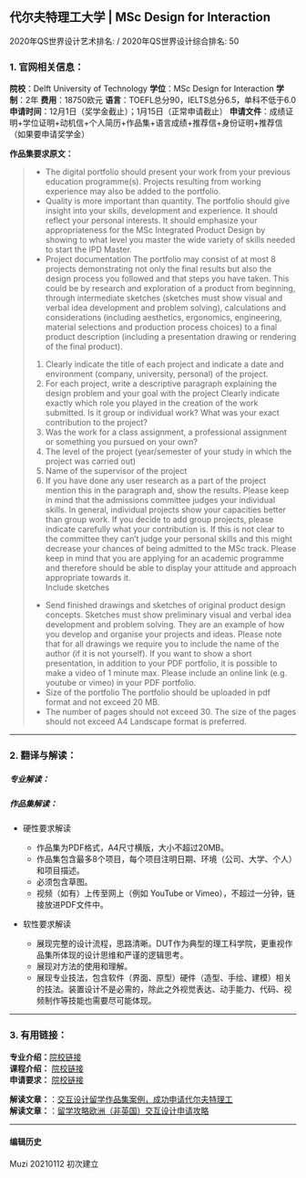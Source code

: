 ## 代尔夫特理工大学 | MSc Design for Interaction

2020年QS世界设计艺术排名: /
2020年QS世界设计综合排名: 50  

### 1. 官网相关信息：

**院校**：Delft University of Technology
**学位**：MSc Design for Interaction
**学制**：2年
**费用**：18750欧元
**语言**：TOEFL总分90，IELTS总分6.5，单科不低于6.0
**申请时间**：12月1日（奖学金截止）；1月15日（正常申请截止）
**申请文件**：成绩证明+学位证明+动机信+个人简历+作品集+语言成绩+推荐信+身份证明+推荐信（如果要申请奖学金）

**作品集要求原文：**   

> - The digital portfolio should present your work from your previous education programme(s). Projects resulting from working experience may also be added to the portfolio.
> - Quality is more important than quantity. The portfolio should give insight into your skills, development and experience. It should reflect your personal interests. It should emphasize your appropriateness for the MSc Integrated Product Design by showing to what level you master the wide variety of skills needed to start the IPD Master.
> - Project documentation
The portfolio may consist of at most 8 projects demonstrating not only the final results but also the design process you followed and that steps you have taken. This could be by research and exploration of a product from beginning, through intermediate sketches (sketches must show visual and verbal idea development and problem solving), calculations and considerations (including aesthetics, ergonomics, engineering, material selections and production process choices) to a final product description (including a presentation drawing or rendering of the final product).
> 1. Clearly indicate the title of each project and indicate a date and environment (company, university, personal) of the project.
> 2. For each project, write a descriptive paragraph explaining the design problem and your goal with the project
Clearly indicate exactly which role you played in the creation of the work submitted. Is it group or individual work? What was your exact contribution to the project?
> 3. Was the work for a class assignment, a professional assignment or something you pursued on your own?
> 4. The level of the project (year/semester of your study in which the project was carried out)
> 5. Name of the supervisor of the project
> 6. If you have done any user research as a part of the project mention this in the paragraph and, show the results.
Please keep in mind that the admissions committee judges your individual skills. In general, individual projects show your capacities better than group work. If you decide to add group projects, please indicate carefully what your contribution is. If this is not clear to the committee they can’t judge your personal skills and this might decrease your chances of being admitted to the MSc track.
Please keep in mind that you are applying for an academic programme and therefore should be able to display your attitude and approach appropriate towards it.  
Include sketches
> - Send finished drawings and sketches of original product design concepts. Sketches must show preliminary visual and verbal idea development and problem solving. They are an example of how you develop and organise your projects and ideas. Please note that for all drawings we require you to include the name of the author (if it is not yourself).
If you want to show a short presentation, in addition to your PDF portfolio, it is possible to make a video of 1 minute max. Please include an online link (e.g. youtube or vimeo) in your PDF portfolio.
> - Size of the portfolio
The portfolio should be uploaded in pdf format and not exceed 20 MB.
> - The number of pages should not exceed 30.
The size of the pages should not exceed A4
Landscape format is preferred.


---

### 2. 翻译与解读：

##### 专业解读：


##### 作品集解读：
- 硬性要求解读
  - 作品集为PDF格式，A4尺寸横版，大小不超过20MB。
  - 作品集包含最多8个项目，每个项目注明日期、环境（公司、大学、个人）和项目描述。
  - 必须包含草图。
  - 视频（如有）上传至网上（例如 YouTube or Vimeo），不超过一分钟，链接放进PDF文件中。

- 软性要求解读
  - 展现完整的设计流程，思路清晰。DUT作为典型的理工科学院，更重视作品集所体现的设计思维和严谨的逻辑思考。
  - 展现对方法的使用和理解。
  - 展现专业技法，包含软件（界面、原型）硬件（造型、手绘、建模）相关的技法。装置设计不是必需的，除此之外视觉表达、动手能力、代码、视频制作等技能也需要尽可能体现。
---


### 3. 有用链接：

**专业介绍：**[院校链接](https://www.tudelft.nl/en/education/programmes/masters/design-for-interaction/msc-design-for-interaction/)  
**课程介绍：** [院校链接](https://d1rkab7tlqy5f1.cloudfront.net/TUDelft/Onderwijs/Opleidingen/Master/Brochures/IO_Design_for_Interaction_MSc.pdf)  
**申请要求：** [院校链接](https://www.tudelft.nl/index.php?id=8242&L=1)

**解读文章：**：[交互设计留学作品集案例，成功申请代尔夫特理工](http://www.makebi.net/25690.html)  
**解读文章：**：[留学攻略欧洲（非英国）交互设计申请攻略](http://www.makebi.net/7672html)  



---


#### 编辑历史
Muzi 20210112 初次建立
